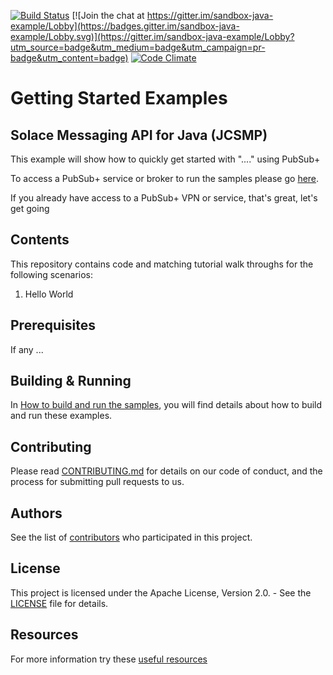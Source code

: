 [![Build Status](https://travis-ci.org/tzoght/sandbox-java-example.svg?branch=master)](https://travis-ci.org/tzoght/sandbox-java-example) [![Join the chat at https://gitter.im/sandbox-java-example/Lobby](https://badges.gitter.im/sandbox-java-example/Lobby.svg)](https://gitter.im/sandbox-java-example/Lobby?utm_source=badge&utm_medium=badge&utm_campaign=pr-badge&utm_content=badge)
[![Code Climate](https://codeclimate.com/github/codeclimate/codeclimate/badges/gpa.svg)](https://codeclimate.com/github/tzoght/<sandbox-java-example)

# Getting Started Examples
## Solace Messaging API for Java (JCSMP)

This example will show how to quickly get started with "...." using PubSub+

To access a PubSub+ service or broker to run the samples please go [here](https://github.com/tzoght/samples-embeded-docs/blob/master/general/access-pubsub.md). 

If you already have access to a PubSub+ VPN or service, that's great, let's get going

## Contents

This repository contains code and matching tutorial walk throughs for the following scenarios:
1. Hello World

## Prerequisites

If any ...

## Building & Running

In [How to build and run the samples](https://github.com/tzoght/samples-embeded-docs/blob/master/java/build-run-gradle.md), you will find details about how to build
and run these examples.

## Contributing

Please read [CONTRIBUTING.md](https://github.com/tzoght/samples-embeded-docs/blob/master/general/CONTRIBUTING.md) for details on our code of conduct, and the process for submitting pull requests to us.

## Authors

See the list of [contributors](https://github.com/SolaceSamples/solace-samples-java/contributors) who participated in this project.

## License
This project is licensed under the Apache License, Version 2.0. - See the [LICENSE](LICENSE) file for details.

## Resources

For more information try these [useful resources](https://github.com/tzoght/samples-embeded-docs/blob/master/access-more-resources.md)

